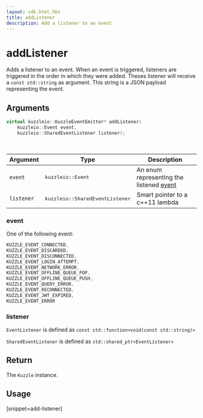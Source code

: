 ```yaml
---
layout: sdk.html.hbs
title: addListener
description: Add a listener to an event
---
```


# addListener

Adds a listener to an event.
When an event is triggered, listeners are triggered in the order in which they were added.
Theses listener will receive a `const std::string` as argument. This string is a JSON payload representing the event.

## Arguments

```cpp
virtual kuzzleio::KuzzleEventEmitter* addListener(
    kuzzleio::Event event,
    kuzzleio::SharedEventListener listener);
```

<br/>

| Argument   | Type                                     | Description                                                            |
| ---------- | ---------------------------------------- | ---------------------------------------------------------------------- |
| `event`    | <pre>kuzzleio::Event</pre>               | An enum representing the listened [event](/sdk-reference/cpp/1/events) |
| `listener` | <pre>kuzzleio::SharedEventListener</pre> | Smart pointer to a c++11 lambda                                        |

### event

One of the following event:

```cpp
KUZZLE_EVENT_CONNECTED,
KUZZLE_EVENT_DISCARDED,
KUZZLE_EVENT_DISCONNECTED,
KUZZLE_EVENT_LOGIN_ATTEMPT,
KUZZLE_EVENT_NETWORK_ERROR,
KUZZLE_EVENT_OFFLINE_QUEUE_POP,
KUZZLE_EVENT_OFFLINE_QUEUE_PUSH,
KUZZLE_EVENT_QUERY_ERROR,
KUZZLE_EVENT_RECONNECTED,
KUZZLE_EVENT_JWT_EXPIRED,
KUZZLE_EVENT_ERROR
```

### listener

`EventListener` is defined as `const std::function<void(const std::string)>`

`SharedEventListener` is defined as `std::shared_ptr<EventListener>`

## Return

The `Kuzzle` instance.

## Usage

[snippet=add-listener]
